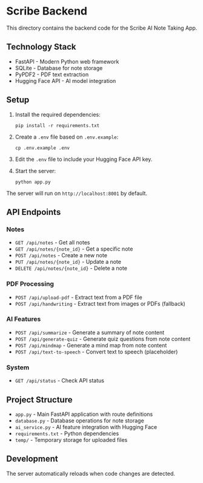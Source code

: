 # Scribe Backend

This directory contains the backend code for the Scribe AI Note Taking App.

## Technology Stack

- FastAPI - Modern Python web framework
- SQLite - Database for note storage
- PyPDF2 - PDF text extraction
- Hugging Face API - AI model integration

## Setup

1. Install the required dependencies:
   ```
   pip install -r requirements.txt
   ```

2. Create a `.env` file based on `.env.example`:
   ```
   cp .env.example .env
   ```
   
3. Edit the `.env` file to include your Hugging Face API key.

4. Start the server:
   ```
   python app.py
   ```

The server will run on `http://localhost:8001` by default.

## API Endpoints

### Notes
- `GET /api/notes` - Get all notes
- `GET /api/notes/{note_id}` - Get a specific note
- `POST /api/notes` - Create a new note
- `PUT /api/notes/{note_id}` - Update a note
- `DELETE /api/notes/{note_id}` - Delete a note

### PDF Processing
- `POST /api/upload-pdf` - Extract text from a PDF file
- `POST /api/handwriting` - Extract text from images or PDFs (fallback)

### AI Features
- `POST /api/summarize` - Generate a summary of note content
- `POST /api/generate-quiz` - Generate quiz questions from note content
- `POST /api/mindmap` - Generate a mind map from note content
- `POST /api/text-to-speech` - Convert text to speech (placeholder)

### System
- `GET /api/status` - Check API status

## Project Structure

- `app.py` - Main FastAPI application with route definitions
- `database.py` - Database operations for note storage
- `ai_service.py` - AI feature integration with Hugging Face
- `requirements.txt` - Python dependencies
- `temp/` - Temporary storage for uploaded files

## Development

The server automatically reloads when code changes are detected. 
